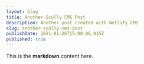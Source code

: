```yaml
---
layout: blog
title: Another Scully CMS Post
description: Another post created with Netlify CMS
slug: another-scully-cms-post
publishDate: 2021-01-26T15:00:06.915Z
published: true
---
```

This is the **markdown** content here.